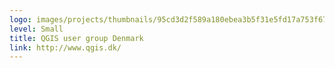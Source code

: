 ```yaml
---
logo: images/projects/thumbnails/95cd3d2f589a180ebea3b5f31e5fd17a753f6774.png.150x50_q85.png
level: Small
title: QGIS user group Denmark
link: http://www.qgis.dk/
---
```

